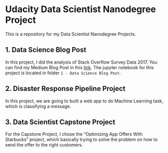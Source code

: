# Udacity Data Scientist Nanodegree Project

This is a repository for my Data Scientist Nanodegree Projects.

## 1. Data Science Blog Post
In this project, I did the analysis of Stack Overflow Survey Data 2017. You can find my Medium Blog Post in this [link](https://github.com/Michelle822/Data-Scientist-Project-Portfolio/blob/main/Project%201%20-%20Write%20a%20data%20Science%20Blog%20Post/Blog.md). The jupyter notebook for this project is located in folder `1 - Data Science Blog Post`.


## 2. Disaster Response Pipeline Project
In this project, we are going to built a web app to do Machine Learning task, which is classifying a message. 

## 3. Data Scientist Capstone Project
For the Capstone Project, I chose the “Optimizing App Offers With Starbucks” project, which basically trying to solve the problem on how to send the offer to the right customers. 
